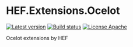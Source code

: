 # HEF.Extensions.Ocelot
[![Latest version](https://img.shields.io/nuget/v/HEF.Extensions.Ocelot.Middleware.svg)](https://www.nuget.org/packages/HEF.Extensions.Ocelot.Middleware/)  [![Build status](https://ci.appveyor.com/api/projects/status/gt8xlfqfuogt4f7d?svg=true)](https://ci.appveyor.com/project/wanlitao/hef-extensions-ocelot)  [![License Apache](https://img.shields.io/badge/license-Apache%202-blue.svg)](http://www.apache.org/licenses/LICENSE-2.0.html)

Ocelot extensions by HEF
